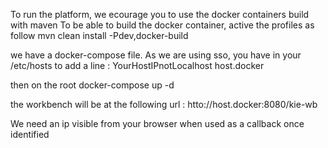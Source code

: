 
To run the platform, we ecourage you to use the docker containers build with maven
To be able to build the docker container, active the profiles as follow
mvn clean install -Pdev,docker-build

we have a docker-compose file.
As we are using sso, you have in your /etc/hosts to add a line :
YourHostIPnotLocalhost host.docker

then on the root
docker-compose up -d


the workbench will be at the following url : htto://host.docker:8080/kie-wb

We need an ip visible from your browser when used as a callback once identified 


